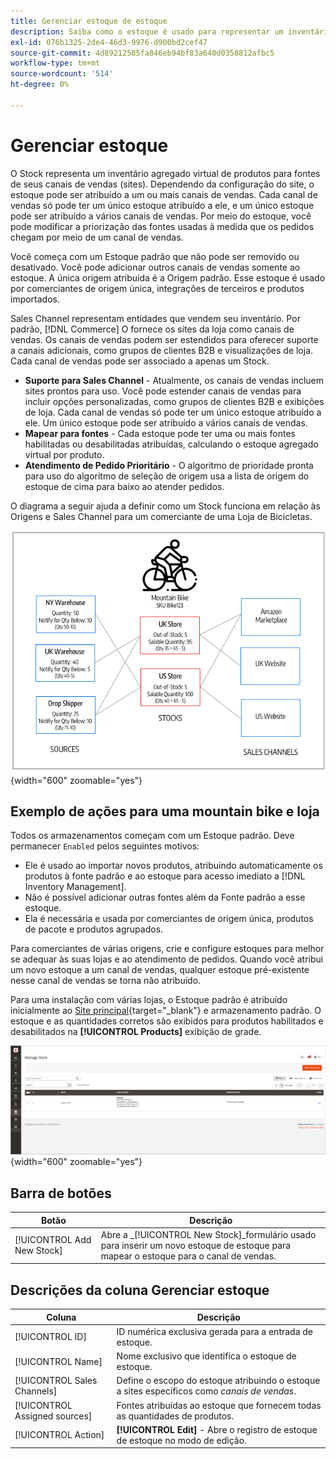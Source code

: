 ```yaml
---
title: Gerenciar estoque de estoque
description: Saiba como o estoque é usado para representar um inventário agregado virtual de produtos para fontes de seus canais de vendas.
exl-id: 076b1325-2de4-46d3-9976-d900bd2cef47
source-git-commit: 4d89212585fa846eb94bf83a640d0358812afbc5
workflow-type: tm+mt
source-wordcount: '514'
ht-degree: 0%

---
```


# Gerenciar estoque

O Stock representa um inventário agregado virtual de produtos para fontes de seus canais de vendas (sites). Dependendo da configuração do site, o estoque pode ser atribuído a um ou mais canais de vendas. Cada canal de vendas só pode ter um único estoque atribuído a ele, e um único estoque pode ser atribuído a vários canais de vendas. Por meio do estoque, você pode modificar a priorização das fontes usadas à medida que os pedidos chegam por meio de um canal de vendas.

Você começa com um Estoque padrão que não pode ser removido ou desativado. Você pode adicionar outros canais de vendas somente ao estoque. A única origem atribuída é a Origem padrão. Esse estoque é usado por comerciantes de origem única, integrações de terceiros e produtos importados.

Sales Channel representam entidades que vendem seu inventário. Por padrão, [!DNL Commerce] O fornece os sites da loja como canais de vendas. Os canais de vendas podem ser estendidos para oferecer suporte a canais adicionais, como grupos de clientes B2B e visualizações de loja. Cada canal de vendas pode ser associado a apenas um Stock.

- **Suporte para Sales Channel** - Atualmente, os canais de vendas incluem sites prontos para uso. Você pode estender canais de vendas para incluir opções personalizadas, como grupos de clientes B2B e exibições de loja. Cada canal de vendas só pode ter um único estoque atribuído a ele. Um único estoque pode ser atribuído a vários canais de vendas.
- **Mapear para fontes** - Cada estoque pode ter uma ou mais fontes habilitadas ou desabilitadas atribuídas, calculando o estoque agregado virtual por produto.
- **Atendimento de Pedido Prioritário** - O algoritmo de prioridade pronta para uso do algoritmo de seleção de origem usa a lista de origem do estoque de cima para baixo ao atender pedidos.

O diagrama a seguir ajuda a definir como um Stock funciona em relação às Origens e Sales Channel para um comerciante de uma Loja de Bicicletas.

![Diagrama de exemplos de estoques de uma loja](assets/diagram-stock.png){width="600" zoomable="yes"}

## Exemplo de ações para uma mountain bike e loja

Todos os armazenamentos começam com um Estoque padrão. Deve permanecer `Enabled` pelos seguintes motivos:

- Ele é usado ao importar novos produtos, atribuindo automaticamente os produtos à fonte padrão e ao estoque para acesso imediato a [!DNL Inventory Management].
- Não é possível adicionar outras fontes além da Fonte padrão a esse estoque.
- Ela é necessária e usada por comerciantes de origem única, produtos de pacote e produtos agrupados.

Para comerciantes de várias origens, crie e configure estoques para melhor se adequar às suas lojas e ao atendimento de pedidos. Quando você atribui um novo estoque a um canal de vendas, qualquer estoque pré-existente nesse canal de vendas se torna não atribuído.

Para uma instalação com várias lojas, o Estoque padrão é atribuído inicialmente ao [Site principal](../stores-purchase/stores.md#add-websites){target="_blank"} e armazenamento padrão. O estoque e as quantidades corretos são exibidos para produtos habilitados e desabilitados na **[!UICONTROL Products]** exibição de grade.

![Gerenciar estoque](assets/inventory-stock.png){width="600" zoomable="yes"}

## Barra de botões

| Botão | Descrição |
|--|--|
| [!UICONTROL Add New Stock] | Abre a _[!UICONTROL New Stock]_formulário usado para inserir um novo estoque de estoque para mapear o estoque para o canal de vendas. |

## Descrições da coluna Gerenciar estoque

| Coluna | Descrição |
|--|--|
| [!UICONTROL ID] | ID numérica exclusiva gerada para a entrada de estoque. |
| [!UICONTROL Name] | Nome exclusivo que identifica o estoque de estoque. |
| [!UICONTROL Sales Channels] | Define o escopo do estoque atribuindo o estoque a sites específicos como _canais de vendas_. |
| [!UICONTROL Assigned sources] | Fontes atribuídas ao estoque que fornecem todas as quantidades de produtos. |
| [!UICONTROL Action] | **[!UICONTROL Edit]** - Abre o registro de estoque de estoque no modo de edição. |
